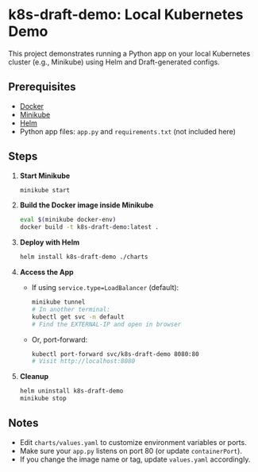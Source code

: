 # k8s-draft-demo: Local Kubernetes Demo

This project demonstrates running a Python app on your local Kubernetes cluster (e.g., Minikube) using Helm and Draft-generated configs.

## Prerequisites
- [Docker](https://www.docker.com/)
- [Minikube](https://minikube.sigs.k8s.io/docs/)
- [Helm](https://helm.sh/)
- Python app files: `app.py` and `requirements.txt` (not included here)

## Steps

1. **Start Minikube**
   ```sh
   minikube start
   ```

2. **Build the Docker image inside Minikube**
   ```sh
   eval $(minikube docker-env)
   docker build -t k8s-draft-demo:latest .
   ```

3. **Deploy with Helm**
   ```sh
   helm install k8s-draft-demo ./charts
   ```

4. **Access the App**
   - If using `service.type=LoadBalancer` (default):
     ```sh
     minikube tunnel
     # In another terminal:
     kubectl get svc -n default
     # Find the EXTERNAL-IP and open in browser
     ```
   - Or, port-forward:
     ```sh
     kubectl port-forward svc/k8s-draft-demo 8080:80
     # Visit http://localhost:8080
     ```

5. **Cleanup**
   ```sh
   helm uninstall k8s-draft-demo
   minikube stop
   ```

## Notes
- Edit `charts/values.yaml` to customize environment variables or ports.
- Make sure your `app.py` listens on port 80 (or update `containerPort`).
- If you change the image name or tag, update `values.yaml` accordingly.

